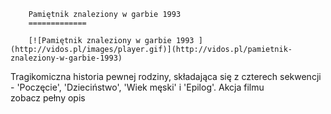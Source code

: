 
        Pamiętnik znaleziony w garbie 1993 
        =============
        
        [![Pamiętnik znaleziony w garbie 1993 ](http://vidos.pl/images/player.gif)](http://vidos.pl/pamietnik-znaleziony-w-garbie-1993)
        
        
 Tragikomiczna historia pewnej rodziny, składająca się z czterech sekwencji - 'Poczęcie', 'Dzieciństwo', 'Wiek męski' i 'Epilog'. Akcja filmu zobacz pełny opis
    